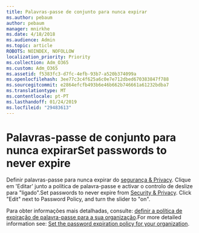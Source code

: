```yaml
---
title: Palavras-passe de conjunto para nunca expirar
ms.author: pebaum
author: pebaum
manager: mnirkhe
ms.date: 4/18/2018
ms.audience: Admin
ms.topic: article
ROBOTS: NOINDEX, NOFOLLOW
localization_priority: Priority
ms.collection: Adm_O365
ms.custom: Adm_O365
ms.assetid: f5383fc3-d7fc-4efb-93b7-a520b374099a
ms.openlocfilehash: 3ee77c3c4f625a6c0e7e712dbed670383847f788
ms.sourcegitcommit: e2864efcfb493b6e46b662b746661a61232bdba7
ms.translationtype: MT
ms.contentlocale: pt-PT
ms.lasthandoff: 01/24/2019
ms.locfileid: "29483613"
---
```

# <a name="set-passwords-to-never-expire"></a><span data-ttu-id="74d04-102">Palavras-passe de conjunto para nunca expirar</span><span class="sxs-lookup"><span data-stu-id="74d04-102">Set passwords to never expire</span></span>

<span data-ttu-id="74d04-p101">Definir palavras-passe para nunca expirar do [segurança &amp; Privacy](https://portal.office.com/adminportal/home#/settings/security). Clique em 'Editar' junto a política de palavra-passe e activar o controlo de deslize para "ligado".</span><span class="sxs-lookup"><span data-stu-id="74d04-p101">Set passwords to never expire from [Security &amp; Privacy](https://portal.office.com/adminportal/home#/settings/security). Click "Edit" next to Password Policy, and turn the slider to "on".</span></span>
  
<span data-ttu-id="74d04-105">Para obter informações mais detalhadas, consulte: [definir a política de expiração de palavra-passe para a sua organização](https://support.office.com/en-us/article/set-the-password-expiration-policy-for-your-organization-0f54736f-eb22-414c-8273-498a0918678f).</span><span class="sxs-lookup"><span data-stu-id="74d04-105">For more detailed information see: [Set the password expiration policy for your organization](https://support.office.com/en-us/article/set-the-password-expiration-policy-for-your-organization-0f54736f-eb22-414c-8273-498a0918678f).</span></span>
  

